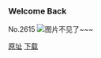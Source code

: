 ### Welcome Back
No.2615
![图片不见了~~~](https://imgs.xkcd.com/comics/welcome_back.png)

[原址](https://xkcd.com//2615) [下载](https://imgs.xkcd.com/comics/welcome_back.png)

